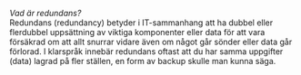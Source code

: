 _Vad är redundans?_  
Redundans (redundancy) betyder i IT-sammanhang att ha dubbel eller flerdubbel uppsättning av viktiga komponenter eller data för att vara försäkrad om att allt snurrar vidare även om något går sönder eller data går förlorad. I klarspråk innebär redundans oftast att du har samma uppgifter (data) lagrad på fler ställen, en form av backup skulle man kunna säga.